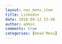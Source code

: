 ```yaml
---
layout: nav_menu_item
title: Linkedin
date: 2018-09-12 15:40
author: admin
comments: true
categories: [Head Menu]
---
```


